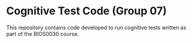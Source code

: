 # Cognitive Test Code (Group 07) 

This repository contains code developed to run cognitive tests written as part of the BIOS0030 course. 
